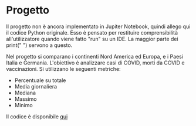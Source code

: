 # Progetto

Il progetto non è ancora implementato in Jupiter Notebook, quindi allego qui il codice Python originale. Esso è pensato per restituire 
comprensibilità all'utilizzatore quando viene fatto "run" su un IDE. La maggior parte dei print(" ") servono a questo.

Nel progetto si comparano i continenti Nord America ed Europa, e i Paesi Italia e Germania. L'obiettivo è analizzare casi di COVID, morti da COVID e vaccinazioni.
Si utilizzano le seguenti metriche:
- Percentuale su totale
- Media giornaliera
- Mediana
- Massimo 
- Minimo

Il codice è disponibile [qui](https://github.com/stefanogrillo/Data-Analyst---Epicode/blob/4ce6f263d593292d56c8383abf6a352434094716/Week%202/2.4%20Progetto/2.4%20Progetto.py)

